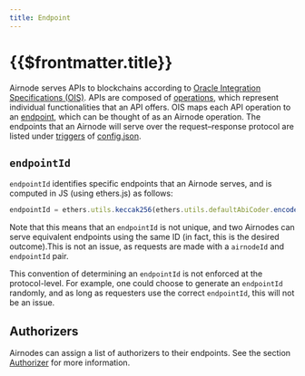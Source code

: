 ```yaml
---
title: Endpoint
---
```


# {{$frontmatter.title}}

<TocHeader />
<TOC class="table-of-contents" :include-level="[2,3]" />

Airnode serves APIs to blockchains according to [Oracle Integration Specifications (OIS)](../../specifications/ois.md).
APIs are composed of [operations](../../specifications/ois.md#_4-4-paths), which represent individual functionalities that an API offers. OIS maps each API operation to an [endpoint](../../specifications/ois.md#_5-endpoints), which can be thought of as an Airnode operation. The endpoints that an Airnode will serve over the request–response protocol are listed under [triggers](../../deployment-files/config-json.md#triggers) of [config.json](../../deployment-files/config-json.md).

## `endpointId`

`endpointId` identifies specific endpoints that an Airnode serves, and is computed in JS (using ethers.js) as follows:

```js
endpointId = ethers.utils.keccak256(ethers.utils.defaultAbiCoder.encode(['string'], [`${OIS_NAME}/${ENDPOINT_NAME}`]));
```

Note that this means that an `endpointId` is not unique, and two Airnodes can serve equivalent endpoints using the same ID (in fact, this is the desired outcome).This is not an issue, as requests are made with a `airnodeId` and `endpointId` pair.

This convention of determining an `endpointId` is not enforced at the protocol-level. For example, one could choose to generate an `endpointId` randomly, and as long as requesters use the correct `endpointId`, this will not be an issue.

## Authorizers

Airnodes can assign a list of authorizers to their endpoints.
See the section [Authorizer](authorizer.md) for more information.
